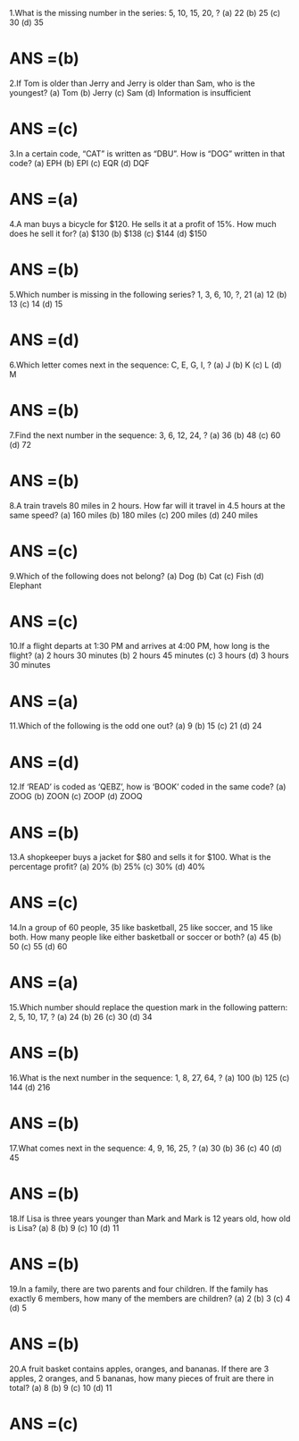 1.What is the missing number in the series: 5, 10, 15, 20, ?
(a) 22 (b) 25 (c) 30 (d) 35
# ANS =(b)

2.If Tom is older than Jerry and Jerry is older than Sam, who is the youngest?
(a) Tom (b) Jerry (c) Sam (d) Information is insufficient
# ANS =(c)

3.In a certain code, “CAT” is written as “DBU”. How is “DOG” written in that code?
(a) EPH (b) EPI (c) EQR (d) DQF
# ANS =(a)

4.A man buys a bicycle for $120. He sells it at a profit of 15%. How much does he sell it for?
(a) $130 (b) $138 (c) $144 (d) $150
# ANS =(b)

5.Which number is missing in the following series? 1, 3, 6, 10, ?, 21
(a) 12 (b) 13 (c) 14 (d) 15
# ANS =(d)

6.Which letter comes next in the sequence: C, E, G, I, ?
(a) J (b) K (c) L (d) M
# ANS =(b)

7.Find the next number in the sequence: 3, 6, 12, 24, ?
(a) 36 (b) 48 (c) 60 (d) 72
# ANS =(b)

8.A train travels 80 miles in 2 hours. How far will it travel in 4.5 hours at the same speed?
(a) 160 miles (b) 180 miles (c) 200 miles (d) 240 miles
# ANS =(c)

9.Which of the following does not belong?
(a) Dog (b) Cat (c) Fish (d) Elephant
# ANS =(c)

10.If a flight departs at 1:30 PM and arrives at 4:00 PM, how long is the flight?
(a) 2 hours 30 minutes (b) 2 hours 45 minutes (c) 3 hours (d) 3 hours 30 minutes
# ANS =(a)

11.Which of the following is the odd one out?
(a) 9 (b) 15 (c) 21 (d) 24
# ANS =(d)

12.If ‘READ’ is coded as ‘QEBZ’, how is ‘BOOK’ coded in the same code?
(a) ZOOG (b) ZOON (c) ZOOP (d) ZOOQ
# ANS =(b)

13.A shopkeeper buys a jacket for $80 and sells it for $100. What is the percentage profit?
(a) 20% (b) 25% (c) 30% (d) 40%
# ANS =(c)

14.In a group of 60 people, 35 like basketball, 25 like soccer, and 15 like both. How many people like either basketball or soccer or both?
(a) 45 (b) 50 (c) 55 (d) 60
# ANS =(a)

15.Which number should replace the question mark in the following pattern: 2, 5, 10, 17, ?
(a) 24 (b) 26 (c) 30 (d) 34
# ANS =(b)

16.What is the next number in the sequence: 1, 8, 27, 64, ?
(a) 100 (b) 125 (c) 144 (d) 216
# ANS =(b)

17.What comes next in the sequence: 4, 9, 16, 25, ?
(a) 30 (b) 36 (c) 40 (d) 45
# ANS =(b)

18.If Lisa is three years younger than Mark and Mark is 12 years old, how old is Lisa?
(a) 8 (b) 9 (c) 10 (d) 11
# ANS =(b)

19.In a family, there are two parents and four children. If the family has exactly 6 members, how many of the members are children?
(a) 2 (b) 3 (c) 4 (d) 5
# ANS =(b)

20.A fruit basket contains apples, oranges, and bananas. If there are 3 apples, 2 oranges, and 5 bananas, how many pieces of fruit are there in total?
(a) 8 (b) 9 (c) 10 (d) 11
# ANS =(c)